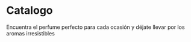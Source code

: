 # Catalogo
Encuentra el perfume perfecto para cada ocasión y déjate llevar por los aromas irresistibles

